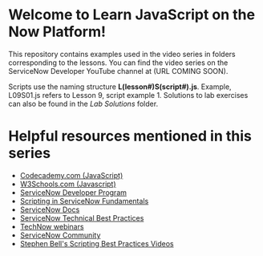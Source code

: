 # Welcome to Learn JavaScript on the Now Platform!

This repository contains examples used in the video series in folders corresponding to the lessons. You can find the video series on the ServiceNow Developer YouTube channel at (URL COMING SOON).

Scripts use the naming structure **L(lesson#)S(script#).js**. Example, L09S01.js refers to Lesson 9, script example 1. Solutions to lab exercises can also be found in the *Lab Solutions* folder.

# Helpful resources mentioned in this series

* [Codecademy.com (JavaScript)](https://www.codecademy.com/catalog/language/javascript)
* [W3Schools.com (Javascript)](https://www.w3schools.com/js/default.asp)
* [ServiceNow Developer Program](https://developer.servicenow.com)
* [Scripting in ServiceNow Fundamentals](https://www.servicenow.com/services/training-and-certification/scripting-in-servicenow-training.html)
* [ServiceNow Docs](https://docs.servicenow.com)
* [ServiceNow Technical Best Practices](https://developer.servicenow.com/app.do#!/catlist/technical_best_practices?v=london)
* [TechNow webinars](http://bit.ly/servicenow-technow)
* [ServiceNow Community](https://community.servicenow.com)
* [Stephen Bell's Scripting Best Practices Videos](https://www.youtube.com/user/ServiceNowCommunity/search?query=scripting+best+practices)
